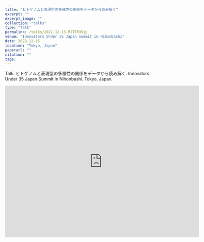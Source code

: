 ```yaml
---
title: "ヒトゲノムと表現型の多様性の関係をデータから読み解く"
excerpt: ""
excerpt_image: ""
collection: "talks"
type: "Talk"
permalink: /talks/2022-12-15-MITTR35jp
venue: "Innovators Under 35 Japan Summit in Nihonbashi"
date: 2022-12-15
location: "Tokyo, Japan"
paperurl: ""
citation: ""
tags:
---
```


Talk. ヒトゲノムと表現型の多様性の関係をデータから読み解く. Innovators Under 35 Japan Summit in Nihonbashi. Tokyo, Japan.

<iframe width="640" height="500" src="https://www.youtube-nocookie.com/embed/zFPeDxeLWO8?si=_mACCM5OY_yaUXMI" title="YouTube video player" frameborder="0" allow="accelerometer; autoplay; clipboard-write; encrypted-media; gyroscope; picture-in-picture; web-share" referrerpolicy="strict-origin-when-cross-origin" allowfullscreen></iframe>
